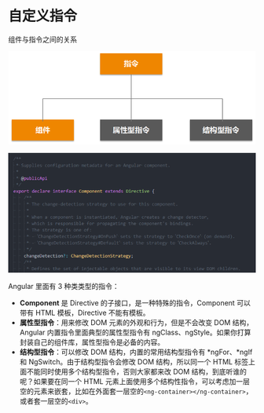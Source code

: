 # 自定义指令

组件与指令之间的关系

![组件与指令之间的关系](assets/组件与指令之间的关系.png)

![组件与指令核心源码内容](assets/组件与指令核心源码内容.png)

Angular 里面有 3 种类类型的指令：

- **Component** 是 Directive 的子接口，是一种特殊的指令，Component 可以带有 HTML 模板，Directive 不能有模板。
- **属性型指令**：用来修改 DOM 元素的外观和行为，但是不会改变 DOM 结构，Angular 内置指令里面典型的属性型指令有 ngClass、ngStyle。如果你打算封装自己的组件库，属性型指令是必备的内容。
- **结构型指令**：可以修改 DOM 结构，内置的常用结构型指令有 *ngFor、*ngIf 和 NgSwitch。由于结构型指令会修改 DOM 结构，所以同一个 HTML 标签上面不能同时使用多个结构型指令，否则大家都来改 DOM 结构，到底听谁的呢？如果要在同一个 HTML 元素上面使用多个结构性指令，可以考虑加一层空的元素来嵌套，比如在外面套一层空的`<ng-container></ng-container>`，或者套一层空的`<div>`。